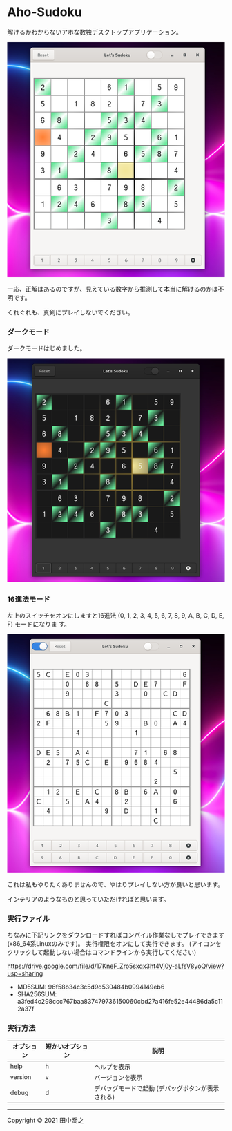 Aho-Sudoku
====================================================================================================
解けるかわからないアホな数独デスクトップアプリケーション。

![画像](screenshot-1.png)

一応、正解はあるのですが、見えている数字から推測して本当に解けるのかは不明です。

くれぐれも、真剣にプレイしないでください。

### ダークモード

ダークモードはじめました。

![画像](screenshot-2.png)

### 16進法モード
左上のスイッチをオンにしますと16進法 (0, 1, 2, 3, 4, 5, 6, 7, 8, 9, A, B, C, D, E, F) モードになりま
す。

![画像](screenshot-3.png)

これは私もやりたくありませんので、やはりプレイしない方が良いと思います。

インテリアのようなものと思っていただければと思います。

### 実行ファイル

ちなみに下記リンクをダウンロードすればコンパイル作業なしでプレイできます (x86_64系Linuxのみです)。
実行権限をオンにして実行できます。
(アイコンをクリックして起動しない場合はコマンドラインから実行してください)

<https://drive.google.com/file/d/17KneF_Zro5sxqx3ht4Vj0y-aLfsV8yoQ/view?usp=sharing>

* MD5SUM: 96f58b34c3c5d9d530484b0994149eb6
* SHA256SUM: a3fed4c298ccc767baa837479736150060cbd27a416fe52e44486da5c112a37f

### 実行方法

| オプション | 短かいオプション | 説明                                              |
|------------|------------------|---------------------------------------------------|
| help       | h                | ヘルプを表示                                      |
| version    | v                | バージョンを表示                                  |
| debug      | d                | デバッグモードで起動 (デバッグボタンが表示される) |

***

Copyright © 2021 田中喬之
